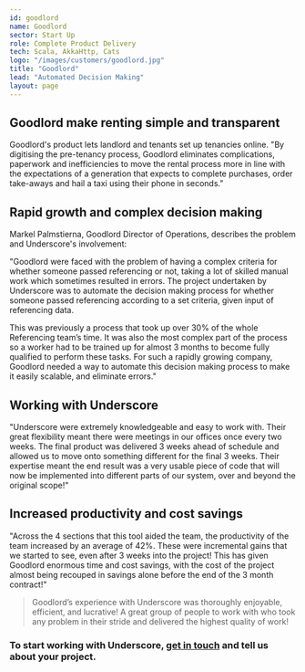 ```yaml
---
id: goodlord
name: Goodlord
sector: Start Up
role: Complete Product Delivery
tech: Scala, AkkaHttp, Cats
logo: "/images/customers/goodlord.jpg"
title: "Goodlord"
lead: "Automated Decision Making"
layout: page
---
```


## Goodlord make renting simple and transparent

Goodlord's product lets landlord and tenants set up tenancies online.
"By digitising the pre-tenancy process, Goodlord eliminates complications, paperwork and inefficiencies to move the rental process more in line with the expectations of a generation that expects to complete purchases, order take-aways and hail a taxi using their phone in seconds."

## Rapid growth and complex decision making

Markel Palmstierna, Goodlord Director of Operations, describes the problem and Underscore's involvement:

"Goodlord were faced with the problem of having a complex criteria for whether someone passed referencing or not,
taking a lot of skilled manual work which sometimes resulted in errors. 
The project undertaken by Underscore was to automate the decision making process for whether someone passed referencing according to a set criteria,
given input of referencing data.

This was previously a process that took up over 30% of the whole Referencing team’s time.
It was also the most complex part of the process so a worker had to be trained up for almost 3 months to become fully qualified to perform these tasks. 
For such a rapidly growing company, Goodlord needed a way to automate this decision making process to make it easily scalable, and eliminate errors."

## Working with Underscore

"Underscore were extremely knowledgeable and easy to work with.
Their great flexibility meant there were meetings in our offices once every two weeks.
The final product was delivered 3 weeks ahead of schedule and allowed us to move onto something different for the final 3 weeks.
Their expertise meant the end result was a very usable piece of code that will now be implemented into different parts of our system, over and beyond the original scope!"

## Increased productivity and cost savings

"Across the 4 sections that this tool aided the team, the productivity of the team increased by an average of 42%. These were incremental gains that we started to see, even after 3 weeks into the project! This has given Goodlord enormous time and cost savings, with the cost of the project almost being recouped in savings alone before the end of the 3 month contract!"

> Goodlord’s experience with Underscore was thoroughly enjoyable, efficient, and lucrative!
> A great group of people to work with who took any problem in their stride and delivered the highest quality of work!

<h3 class="text-center">
  To  start working with Underscore, <a href="/contact">get in touch</a> and tell us about your project.
</h3>

